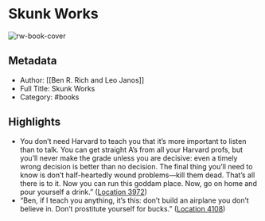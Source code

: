 # Skunk Works

![rw-book-cover](https://images-na.ssl-images-amazon.com/images/I/514i2CM2c1L._SL200_.jpg)

## Metadata
- Author: [[Ben R. Rich and Leo Janos]]
- Full Title: Skunk Works
- Category: #books

## Highlights
- You don’t need Harvard to teach you that it’s more important to listen than to talk. You can get straight A’s from all your Harvard profs, but you’ll never make the grade unless you are decisive: even a timely wrong decision is better than no decision. The final thing you’ll need to know is don’t half-heartedly wound problems—kill them dead. That’s all there is to it. Now you can run this goddam place. Now, go on home and pour yourself a drink.” ([Location 3972](https://readwise.io/to_kindle?action=open&asin=B00A2DIW3C&location=3972))
- “Ben, if I teach you anything, it’s this: don’t build an airplane you don’t believe in. Don’t prostitute yourself for bucks.” ([Location 4108](https://readwise.io/to_kindle?action=open&asin=B00A2DIW3C&location=4108))
